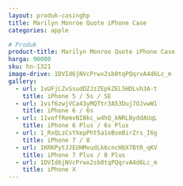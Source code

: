 ```yaml
---
layout: produk-casinghp
title: Marilyn Monroe Quote iPhone Case
categories: apple

# Produk
product-title: Marilyn Monroe Quote iPhone Case
harga: 90000
sku: hn-1321
image-drive: 1DVId6jNVcPrwx2sb0tqPQqrvA4d6Lc_m
gallery:
  - url: 1vUFjLZvSsudDZJzZEpkZEL5HDLvh3A-t
    title: iPhone 5 / 5s / SE
  - url: 1vif6zwjVCa43yMQTtr3A53Duj7OJvwW1
    title: iPhone 6 / 6s
  - url: 11voffRemvNIBkc_w4hQ_kNRLByddAUqL
    title: iPhone 6 Plus / 6s Plus
  - url: 1_RxQLzCsYXepPht5a1oBsmBirZrs_I6g
    title: iPhone 7 / 8
  - url: 1KRKPytJJEUHMvudLk6cncHbX7BtR_qKV
    title: iPhone 7 Plus / 8 Plus
  - url: 1DVId6jNVcPrwx2sb0tqPQqrvA4d6Lc_m
    title: iPhone X
---
```

